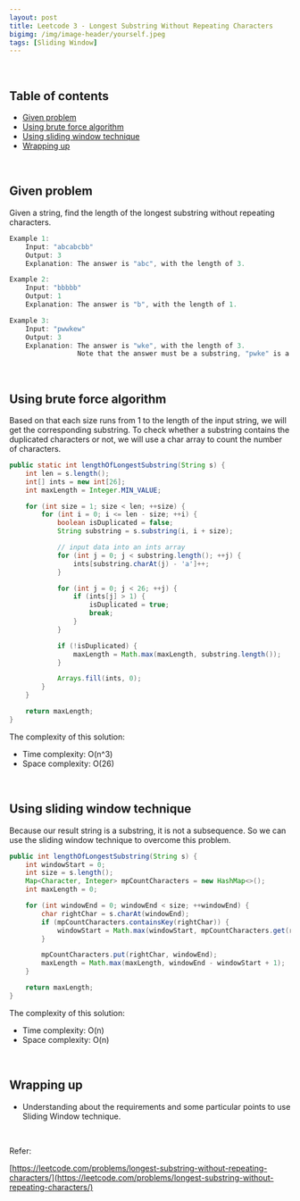 ```yaml
---
layout: post
title: Leetcode 3 - Longest Substring Without Repeating Characters
bigimg: /img/image-header/yourself.jpeg
tags: [Sliding Window]
---
```




<br>

## Table of contents
- [Given problem](#given-problem)
- [Using brute force algorithm](#using-brute-force-algorithm)
- [Using sliding window technique](#using-sliding-window-technique)
- [Wrapping up](#wrapping-up)



<br>

## Given problem

Given a string, find the length of the longest substring without repeating characters.

```java
Example 1:
    Input: "abcabcbb"
    Output: 3 
    Explanation: The answer is "abc", with the length of 3. 

Example 2:
    Input: "bbbbb"
    Output: 1
    Explanation: The answer is "b", with the length of 1.

Example 3:
    Input: "pwwkew"
    Output: 3
    Explanation: The answer is "wke", with the length of 3. 
                 Note that the answer must be a substring, "pwke" is a subsequence and not a substring.
```


<br>

## Using brute force algorithm

Based on that each size runs from 1 to the length of the input string, we will get the corresponding substring. To check whether a substring contains the duplicated characters or not, we will use a char array to count the number of characters.

```java
public static int lengthOfLongestSubstring(String s) {
    int len = s.length();
    int[] ints = new int[26];
    int maxLength = Integer.MIN_VALUE;

    for (int size = 1; size < len; ++size) {
        for (int i = 0; i <= len - size; ++i) {
            boolean isDuplicated = false;
            String substring = s.substring(i, i + size);

            // input data into an ints array
            for (int j = 0; j < substring.length(); ++j) {
                ints[substring.charAt(j) - 'a']++;
            }

            for (int j = 0; j < 26; ++j) {
                if (ints[j] > 1) {
                    isDuplicated = true;
                    break;
                }
            }

            if (!isDuplicated) {
                maxLength = Math.max(maxLength, substring.length());
            }

            Arrays.fill(ints, 0);
        }
    }

    return maxLength;
}
```

The complexity of this solution:
- Time complexity: O(n^3)
- Space complexity: O(26)

<br>

## Using sliding window technique

Because our result string is a substring, it is not a subsequence. So we can use the sliding window technique to overcome this problem.

```java
public int lengthOfLongestSubstring(String s) {
    int windowStart = 0;
    int size = s.length();
    Map<Character, Integer> mpCountCharacters = new HashMap<>();
    int maxLength = 0;

    for (int windowEnd = 0; windowEnd < size; ++windowEnd) {
        char rightChar = s.charAt(windowEnd);
        if (mpCountCharacters.containsKey(rightChar)) {
            windowStart = Math.max(windowStart, mpCountCharacters.get(rightChar) + 1);
        }

        mpCountCharacters.put(rightChar, windowEnd);
        maxLength = Math.max(maxLength, windowEnd - windowStart + 1);
    }

    return maxLength;
}
```

The complexity of this solution:
- Time complexity: O(n)
- Space complexity: O(n)


<br>

## Wrapping up

- Understanding about the requirements and some particular points to use Sliding Window technique.

<br>

Refer:

[https://leetcode.com/problems/longest-substring-without-repeating-characters/](https://leetcode.com/problems/longest-substring-without-repeating-characters/)